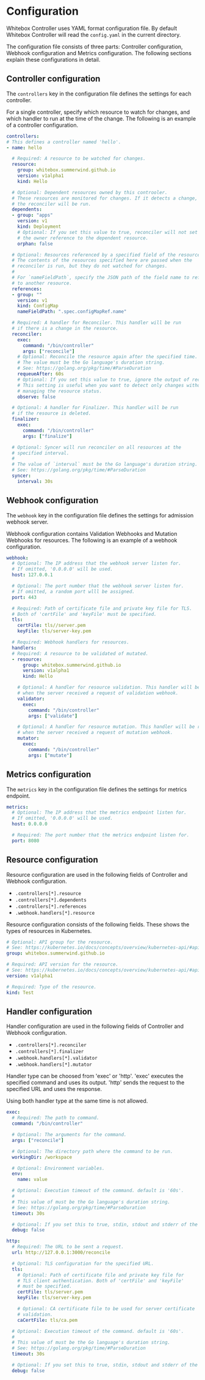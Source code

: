 # Configuration

Whitebox Controller uses YAML format configuration file. By default Whitebox Controller will read the `config.yaml` in the current directory.

The configuration file consists of three parts: Controller configuration, Webhook configuration and Metrics configuration. The following sections explain these configurations in detail.

## Controller configuration

The `controllers` key in the configuration file defines the settings for each controller.

For a single controller, specify which resource to watch for changes, and which handler to run at the time of the change. The following is an example of a controller configuration.

```yaml
controllers:
# This defines a controller named 'hello'.
- name: hello

  # Required: A resource to be watched for changes.
  resource:
    group: whitebox.summerwind.github.io
    version: v1alpha1
    kind: Hello

  # Optional: Dependent resources owned by this controoler.
  # These resources are monitored for changes. If it detects a change,
  # the reconciler will be run.
  dependents:
  - group: "apps"
    version: v1
    kind: Deployment
    # Optional: If you set this value to true, reconciler will not set
    # the owner reference to the dependent resource.
    orphan: false

  # Optional: Resources referenced by a specified field of the resource.
  # The contents of the resources specified here are passed when the
  # reconciler is run, but they do not watched for changes.
  #
  # For `nameFieldPath`, specify the JSON path of the field name to refer
  # to another resource.
  references:
  - group: ""
    version: v1
    kind: ConfigMap
    nameFieldPath: ".spec.configMapRef.name"

  # Required: A handler for Reconciler. This handler will be run
  # if there is a change in the resource.
  reconciler:
    exec:
      command: "/bin/controller"
      args: ["reconcile"]
    # Optional: Reconcile the resource again after the specified time.
    # The value must be the Go language's duration string.
    # See: https://golang.org/pkg/time/#ParseDuration
    requeueAfter: 60s
    # Optional: If you set this value to true, ignore the output of reconciler.
    # This setting is useful when you want to detect only changes without 
    # managing the resource status.
    observe: false

  # Optional: A handler for Finalizer. This handler will be run
  # if the resource is deleted.
  finalizer:
    exec:
      command: "/bin/controller"
      args: ["finalize"]

  # Optional: Syncer will run reconciler on all resources at the
  # specified interval.
  #
  # The value of `interval` must be the Go language's duration string.
  # See: https://golang.org/pkg/time/#ParseDuration
  syncer:
    interval: 30s
```

## Webhook configuration

The `webhook` key in the configuration file defines the settings for admission webhook server.

Webhook configuration contains Validation Webhooks and Mutation Webhooks for resources. The following is an example of a webhook configuration.

```yaml
webhook:
  # Optional: The IP address that the webhook server listen for.
  # If omitted, '0.0.0.0' will be used.
  host: 127.0.0.1

  # Optional: The port number that the webhook server listen for.
  # If omitted, a random port wlll be assigned.
  port: 443

  # Required: Path of certificate file and private key file for TLS.
  # Both of 'certFile' and 'keyFile' must be specified.
  tls:
    certFile: tls//server.pem
    keyFile: tls/server-key.pem

  # Required: Webhook handlers for resources.
  handlers:
  # Required: A resource to be validated of mutated.
  - resource:
      group: whitebox.summerwind.github.io
      version: v1alpha1
      kind: Hello

    # Optional: A handler for resource validation. This handler will be run
    # when the server received a request of validation webhook.
    validator:
      exec:
        command: "/bin/controller"
        args: ["validate"]

    # Optional: A handler for resource mutation. This handler will be run
    # when the server received a request of mutation webhook.
    mutator:
      exec:
        command: "/bin/controller"
        args: ["mutate"]
```

## Metrics configuration

The `metrics` key in the configuration file defines the settings for metrics endpoint.

```yaml
metrics:
  # Optional: The IP address that the metrics endpoint listen for.
  # If omitted, '0.0.0.0' will be used.
  host: 0.0.0.0

  # Required: The port number that the metrics endpoint listen for.
  port: 8080
```

## Resource configuration

Resource configuration are used in the following fields of Controller and Webhook configuration.

- `.controllers[*].resource`
- `.controllers[*].dependents`
- `.controllers[*].references`
- `.webhook.handlers[*].resource`

Resource configuration consists of the following fields. These shows the types of resources in Kubernetes.

```yaml
# Optional: API group for the resource.
# See: https://kubernetes.io/docs/concepts/overview/kubernetes-api/#api-groups
group: whitebox.summerwind.github.io

# Required: API version for the resource.
# See: https://kubernetes.io/docs/concepts/overview/kubernetes-api/#api-versioning
version: v1alpha1

# Required: Type of the resource.
kind: Test
```

## Handler configuration

Handler configuration are used in the following fields of Controller and Webhook configuration.

- `.controllers[*].reconciler`
- `.controllers[*].finalizer`
- `.webhook.handlers[*].validator`
- `.webhook.handlers[*].mutator`

Handler type can be choosed from 'exec' or 'http'. 'exec' executes the specified command and uses its output. 'http' sends the request to the specified URL and uses the response.

Using both handler type at the same time is not allowed.

```yaml
exec:
  # Required: The path to command.
  command: "/bin/controller"

  # Optional: The arguments for the command.
  args: ["reconcile"]

  # Optional: The directory path where the command to be run.
  workingDir: /workspace

  # Optional: Environment variables.
  env:
    name: value

  # Optional: Execution timeout of the command. default is '60s'.
  #
  # This value of must be the Go language's duration string.
  # See: https://golang.org/pkg/time/#ParseDuration
  timeout: 30s

  # Optional: If you set this to true, stdin, stdout and stderr of the command will be logged.
  debug: false

http:
  # Required: The URL to be sent a request.
  url: http://127.0.0.1:3000/reconcile

  # Optional: TLS configuration for the specified URL.
  tls:
    # Optional: Path of certificate file and private key file for 
    # TLS client authentication. Both of 'certFile' and 'keyFile' 
    # must be specified.
    certFile: tls/server.pem
    keyFile: tls/server-key.pem

    # Optional: CA certificate file to be used for server certificate
    # validation.
    caCertFile: tls/ca.pem

  # Optional: Execution timeout of the command. default is '60s'.
  #
  # This value of must be the Go language's duration string.
  # See: https://golang.org/pkg/time/#ParseDuration
  timeout: 30s

  # Optional: If you set this to true, stdin, stdout and stderr of the command will be logged.
  debug: false
```

